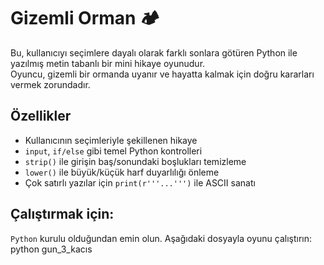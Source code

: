 # Gizemli Orman 🏕️
Bu, kullanıcıyı seçimlere dayalı olarak farklı sonlara götüren Python ile yazılmış metin tabanlı bir mini hikaye oyunudur.  
Oyuncu, gizemli bir ormanda uyanır ve hayatta kalmak için doğru kararları vermek zorundadır.

## Özellikler
- Kullanıcının seçimleriyle şekillenen hikaye
- `input`, `if/else` gibi temel Python kontrolleri
- `strip()` ile girişin baş/sonundaki boşlukları temizleme
- `lower()` ile büyük/küçük harf duyarlılığı önleme
- Çok satırlı yazılar için `print(r'''...''')` ile ASCII sanatı

## Çalıştırmak için:
`Python` kurulu olduğundan emin olun.
Aşağıdaki dosyayla oyunu çalıştırın:
python gun_3_kacıs 